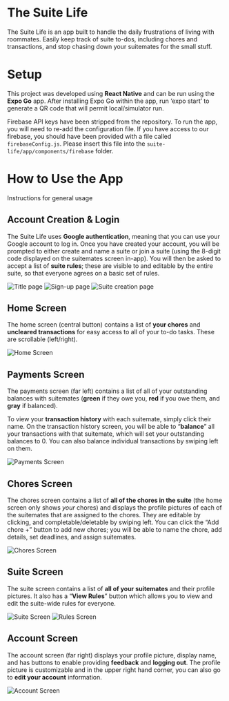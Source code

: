 ﻿# The Suite Life

The Suite Life is an app built to handle the daily frustrations of living with roommates. Easily keep track of suite to-dos, including chores and transactions, and stop chasing down your suitemates for the small stuff.

# Setup

This project was developed using **React Native** and can be run using the **Expo Go** app. After installing Expo Go within the app, run ‘expo start’ to generate a QR code that will permit local/simulator run.

Firebase API keys have been stripped from the repository. To run the app, you will need to re-add the configuration file. If you have access to our firebase, you should have been provided with a file called `firebaseConfig.js`. Please insert this file into the `suite-life/app/components/firebase` folder.

# How to Use the App

Instructions for general usage

## Account Creation & Login

The Suite Life uses **Google authentication**, meaning that you can use your Google account to log in. Once you have created your account, you will be prompted to either create and name a suite or join a suite (using the 8-digit code displayed on the suitemates screen in-app). You will then be asked to accept a list of **suite rules**; these are visible to and editable by the entire suite, so that everyone agrees on a basic set of rules.

![Title page](https://imgur.com/9PFccUE "Title Page")
![Sign-up page](https://imgur.com/a/STwDGk5 "Sign-up Page")
![Suite creation page](https://imgur.com/a/51HgACP "Suite Creation Page")

## Home Screen

The home screen (central button) contains a list of **your chores** and **uncleared transactions** for easy access to all of your to-do tasks. These are scrollable (left/right).

![Home Screen](https://imgur.com/a/hPcysX6 "Home Screen")

## Payments Screen

The payments screen (far left) contains a list of all of your outstanding balances with suitemates (**green** if they owe you, **red** if you owe them, and **gray** if balanced). 

To view your **transaction history** with each suitemate, simply click their name. On the transaction history screen, you will be able to “**balance**” all your transactions with that suitemate, which will set your outstanding balances to 0. You can also balance individual transactions by swiping left on them.

![Payments Screen](https://imgur.com/a/jfCGYhq "Payments Screen")

## Chores Screen

The chores screen contains a list of **all of the chores in the suite** (the home screen only shows *your* chores) and displays the profile pictures of each of the suitemates that are assigned to the chores. They are editable by clicking, and completable/deletable by swiping left. You can click the “Add chore +” button to add new chores; you will be able to name the chore, add details, set deadlines, and assign suitemates.

![Chores Screen](https://imgur.com/a/DMNVk66 "Chores Screen")

## Suite Screen

The suite screen contains a list of **all of your suitemates** and their profile pictures. It also has a “**View Rules**” button which allows you to view and edit the suite-wide rules for everyone.

![Suite Screen](https://imgur.com/a/i0uUqAy "Suite Screen")
![Rules Screen](https://imgur.com/a/hXi8HJo "Rules Screen")

## Account Screen

The account screen (far right) displays your profile picture, display name, and has buttons to enable providing **feedback** and **logging out**. The profile picture is customizable and in the upper right hand corner, you can also go to **edit your account** information.

![Account Screen](https://imgur.com/a/6MyIuCo "Account Screen")
